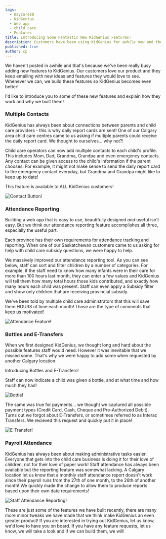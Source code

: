 ```yaml
---
tags:
  - DaycareIQ
  - KidGenius
  - Web app
  - child care
  - Features
title: Introducing Some Fantastic New KidGenius Features!
description: Customers have been using KidGenius for awhile now and they have been requesting new features.  We have been building like crazy to keep up with their requests.
published: true
author: cp
---
```



We haven't posted in awhile and that's because we've been really busy adding new features to KidGenius.  Our customers love our product and they keep emailing with new ideas and features they would love to see.  Whenever we can, we build these features so KidGenius becomes even better!

I'd like to introduce you to some of these new features and explain how they work and why we built them!

### Multiple Contacts

KidGenius has always been about connections between parents and child care providers - this is why daily report cards are sent!  One of our Calgary area child care centres came to us asking if multiple parents could receive the daily report card.  We thought to ourselves... why not?!

Child care operators can now add multiple contacts to each child's profile.  This includes Mom, Dad, Grandma, Grandpa and even emergency contacts.  Any contact can be given access to the child's information if the parent chooses.  For example, it might not make sense to send the daily report card to the emergency contact everyday, but Grandma and Grandpa might like to keep up to date!

This feature is available to ALL KidGenius customers!

![Contact Button!](https://blog.daycareiq.com/site_assets/images/contact_button.png)

### Attendance Reporting

Building a web app that is easy to use, beautifully designed *and* useful isn't easy.  But we think our attendance reporting feature accomplishes all three, especially the useful part.

Each province has their own requirements for attendance tracking and reporting.  When one of our Saskatchewan customers came to us asking for help with child care subsidy questions, we were happy to help.  

We massively improved our attendance reporting tool.  As you can see below, staff can sort and filter children by a number of categories.  For example, if the staff need to know how many infants were in their care for more than 100 hours last month, they can enter a few values and KidGenius will tell them how many total hours those kids contributed, and exactly how many hours each child was present. Staff can even apply a Subsidy filter and show only children that are receiving provincial subsidy.

We've been told by multiple child care administrators that this will save them HOURS of time each month!  Those are the type of comments that keep us motivated!

![Attendance Feature!](https://blog.daycareiq.com/site_assets/images/attendance_feature.png)

### Bottles and E-Transfers

When we first designed KidGenius, we thought long and hard about the possible features staff would need.  However it was inevitable that we missed some.  That's why we were happy to add some when requested by another Calgary location.

Introducing Bottles and E-Transfers!

Staff can now indicate a child was given a bottle, and at what time and how much they had! 

![Bottle!](https://blog.daycareiq.com/site_assets/images/bottle.png)

The same was true for payments... we thought we captured all possible payment types (Credit Card, Cash, Cheque and Pre-Authorized Debit).  Turns out we forgot about E-Transfers, or sometimes referred to as Interac Transfers.  We recieved this request and quickly put it in place!

![E-Transfer!](https://blog.daycareiq.com/site_assets/images/e_transfer.png)

### Payroll Attendance

KidGenius has always been about making administrative tasks easier.  Everyone that gets into the child care business is doing it for their love of children, not for their love of paper work!  Staff attendance has always been available but the reporting feature was somewhat lacking.  A Calgary location let us know that a monthly staff attendance report doesn't work since their payroll runs from the 27th of one month, to the 26th of another month!  We quickly made the change to allow them to produce reports based upon their own date requirements!

![Staff Attendance Reporting!](https://blog.daycareiq.com/site_assets/images/staff_date.png)

These are just some of the features we have built recently, there are many more minor tweaks we have made that we think make KidGenius an even greater product!  If you are interested in trying out KidGenius, let us know, we'd love to have you on board.  If you have any feature requests, let us know, we will take a look and if we can build them, we will!  
